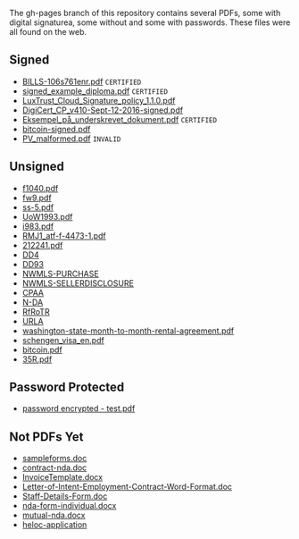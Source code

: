 The gh-pages branch of this repository contains several PDFs, some with digital signaturea, some without and some with passwords. These files were all found on the web.

## Signed
- [BILLS-106s761enr.pdf](https://peculiarventures.github.io/ExamplePDFs/signed/BILLS-106s761enr.pdf) `CERTIFIED`
- [signed_example_diploma.pdf](https://peculiarventures.github.io/ExamplePDFs/signed/signed_example_diploma.pdf) `CERTIFIED`
- [LuxTrust_Cloud_Signature_policy_1.1.0.pdf](https://peculiarventures.github.io/ExamplePDFs/signed/LuxTrust_Cloud_Signature_policy_1.1.0.pdf)
- [DigiCert_CP_v410-Sept-12-2016-signed.pdf](https://peculiarventures.github.io/ExamplePDFs/signed/DigiCert_CP_v410-Sept-12-2016-signed.pdf)
- [Eksempel_på_underskrevet_dokument.pdf](https://peculiarventures.github.io/ExamplePDFs/signed/Eksempel_på_underskrevet_dokument.pdf) `CERTIFIED`
- [bitcoin-signed.pdf](https://peculiarventures.github.io/ExamplePDFs/signed/bitcoin-signed.pdf)
- [PV_malformed.pdf](https://peculiarventures.github.io/ExamplePDFs/signed/PV_malformed.pdf) `INVALID`



## Unsigned
- [f1040.pdf](https://peculiarventures.github.io/ExamplePDFs/unsigned/f1040.pdf)
- [fw9.pdf](https://peculiarventures.github.io/ExamplePDFs/unsigned/fw9.pdf)
- [ss-5.pdf](https://peculiarventures.github.io/ExamplePDFs/unsigned/ss-5.pdf)
- [UoW1993.pdf](https://peculiarventures.github.io/ExamplePDFs/unsigned/UoW1993.pdf)
- [i983.pdf](https://peculiarventures.github.io/ExamplePDFs/unsigned/i983.pdf)
- [RMJ1_atf-f-4473-1.pdf](https://peculiarventures.github.io/ExamplePDFs/unsigned/RMJ1_atf-f-4473-1.pdf)
- [212241.pdf](https://peculiarventures.github.io/ExamplePDFs/unsigned/212241.pdf)
- [DD4](https://peculiarventures.github.io//ExamplePDFs/unsigned/dd0004.pdf)
- [DD93](https://peculiarventures.github.io//ExamplePDFs/unsigned/dd0093.pdf)
- [NWMLS-PURCHASE](https://peculiarventures.github.io//ExamplePDFs/unsigned/Sample-Purchase-agreement.pdf)
- [NWMLS-SELLERDISCLOSURE](https://peculiarventures.github.io//ExamplePDFs/unsigned/17-Seller-Disclosure.pdf)
- [CPAA](https://peculiarventures.github.io//ExamplePDFs/unsigned/CPAA.pdf)
- [N-DA](https://peculiarventures.github.io//ExamplePDFs/unsigned/N-DA.pdf)
- [RfRoTR](https://peculiarventures.github.io//ExamplePDFs/unsigned/RfRoTR.pdf)
- [URLA](https://peculiarventures.github.io//ExamplePDFs/unsigned/URLA.pdf)
- [washington-state-month-to-month-rental-agreement.pdf](https://peculiarventures.github.io/ExamplePDFs/unsigned/washington-state-month-to-month-rental-agreement.pdf)
- [schengen_visa_en.pdf](https://peculiarventures.github.io//ExamplePDFs/unsigned/schengen_visa_en.pdf)
- [bitcoin.pdf](https://peculiarventures.github.io/ExamplePDFs/unsigned/bitcoin.pdf)
- [35R.pdf](https://peculiarventures.github.io/ExamplePDFs/unsigned/35R.pdf)



## Password Protected
- [password encrypted - test.pdf](https://peculiarventures.github.io/ExamplePDFs/password/password%20encrypted%20-%20test.pdf)

## Not PDFs Yet
- [sampleforms.doc](https://peculiarventures.github.io/ExamplePDFs/notPDFs/sampleforms.doc)
- [contract-nda.doc](https://peculiarventures.github.io/ExamplePDFs/notPDFs/contract-nda.doc)
- [InvoiceTemplate.docx](https://peculiarventures.github.io/ExamplePDFs/notPDFs/InvoiceTemplate.docx)
- [Letter-of-Intent-Employment-Contract-Word-Format.doc](https://peculiarventures.github.io/ExamplePDFs/notPDFs/Letter-of-Intent-Employment-Contract-Word-Format.doc)
- [Staff-Details-Form.doc](https://peculiarventures.github.io/ExamplePDFs/notPDFs/Staff-Details-Form.doc)
- [nda-form-individual.docx](https://peculiarventures.github.io/ExamplePDFs/notPDFs/nda-form-individual.docx)
- [mutual-nda.docx](https://peculiarventures.github.io/ExamplePDFs/notPDFs/mutual-nda.docx)
- [heloc-application](https://peculiarventures.github.io/ExamplePDFs/notPDFs/CCF-220H_%20HELOC_%20Consumer_%20Loan_%20App%20-%20Word%20Form%20Example.doc)



   

